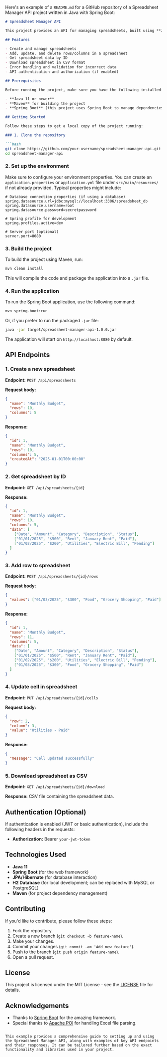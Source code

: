 Here's an example of a `README.md` for a GitHub repository of a Spreadsheet Manager API project written in Java with Spring Boot:

```markdown
# Spreadsheet Manager API

This project provides an API for managing spreadsheets, built using **Java** and **Spring Boot**. The API allows users to create, update, and retrieve spreadsheet data, as well as handle various spreadsheet operations like adding rows, columns, and editing cell data.

## Features

- Create and manage spreadsheets
- Add, update, and delete rows/columns in a spreadsheet
- Get spreadsheet data by ID
- Download spreadsheet in CSV format
- Error handling and validation for incorrect data
- API authentication and authorization (if enabled)

## Prerequisites

Before running the project, make sure you have the following installed:

- **Java 11 or newer**
- **Maven** for building the project
- **Spring Boot** (this project uses Spring Boot to manage dependencies)

## Getting Started

Follow these steps to get a local copy of the project running:

### 1. Clone the repository

```bash
git clone https://github.com/your-username/spreadsheet-manager-api.git
cd spreadsheet-manager-api
```

### 2. Set up the environment

Make sure to configure your environment properties. You can create an `application.properties` or `application.yml` file under `src/main/resources/` if not already provided. Typical properties might include:

```properties
# Database connection properties (if using a database)
spring.datasource.url=jdbc:mysql://localhost:3306/spreadsheet_db
spring.datasource.username=root
spring.datasource.password=secretpassword

# Spring profile for development
spring.profiles.active=dev

# Server port (optional)
server.port=8080
```

### 3. Build the project

To build the project using Maven, run:

```bash
mvn clean install
```

This will compile the code and package the application into a `.jar` file.

### 4. Run the application

To run the Spring Boot application, use the following command:

```bash
mvn spring-boot:run
```

Or, if you prefer to run the packaged `.jar` file:

```bash
java -jar target/spreadsheet-manager-api-1.0.0.jar
```

The application will start on `http://localhost:8080` by default.

## API Endpoints

### 1. Create a new spreadsheet

**Endpoint:** `POST /api/spreadsheets`

**Request body:**

```json
{
  "name": "Monthly Budget",
  "rows": 10,
  "columns": 5
}
```

**Response:**

```json
{
  "id": 1,
  "name": "Monthly Budget",
  "rows": 10,
  "columns": 5,
  "createdAt": "2025-01-01T00:00:00"
}
```

### 2. Get spreadsheet by ID

**Endpoint:** `GET /api/spreadsheets/{id}`

**Response:**

```json
{
  "id": 1,
  "name": "Monthly Budget",
  "rows": 10,
  "columns": 5,
  "data": [
    ["Date", "Amount", "Category", "Description", "Status"],
    ["01/01/2025", "$500", "Rent", "January Rent", "Paid"],
    ["01/02/2025", "$200", "Utilities", "Electric Bill", "Pending"]
  ]
}
```

### 3. Add row to spreadsheet

**Endpoint:** `POST /api/spreadsheets/{id}/rows`

**Request body:**

```json
{
  "values": ["01/03/2025", "$300", "Food", "Grocery Shopping", "Paid"]
}
```

**Response:**

```json
{
  "id": 1,
  "name": "Monthly Budget",
  "rows": 11,
  "columns": 5,
  "data": [
    ["Date", "Amount", "Category", "Description", "Status"],
    ["01/01/2025", "$500", "Rent", "January Rent", "Paid"],
    ["01/02/2025", "$200", "Utilities", "Electric Bill", "Pending"],
    ["01/03/2025", "$300", "Food", "Grocery Shopping", "Paid"]
  ]
}
```

### 4. Update cell in spreadsheet

**Endpoint:** `PUT /api/spreadsheets/{id}/cells`

**Request body:**

```json
{
  "row": 2,
  "column": 3,
  "value": "Utilities - Paid"
}
```

**Response:**

```json
{
  "message": "Cell updated successfully"
}
```

### 5. Download spreadsheet as CSV

**Endpoint:** `GET /api/spreadsheets/{id}/download`

**Response:** CSV file containing the spreadsheet data.

## Authentication (Optional)

If authentication is enabled (JWT or basic authentication), include the following headers in the requests:

- **Authorization:** Bearer `your-jwt-token`

## Technologies Used

- **Java 11**
- **Spring Boot** (for the web framework)
- **JPA/Hibernate** (for database interaction)
- **H2 Database** (for local development; can be replaced with MySQL or PostgreSQL)
- **Maven** (for project dependency management)

## Contributing

If you'd like to contribute, please follow these steps:

1. Fork the repository.
2. Create a new branch (`git checkout -b feature-name`).
3. Make your changes.
4. Commit your changes (`git commit -am 'Add new feature'`).
5. Push to the branch (`git push origin feature-name`).
6. Open a pull request.

## License

This project is licensed under the MIT License - see the [LICENSE](LICENSE) file for details.

## Acknowledgements

- Thanks to [Spring Boot](https://spring.io/projects/spring-boot) for the amazing framework.
- Special thanks to [Apache POI](https://poi.apache.org/) for handling Excel file parsing.

```

This example provides a comprehensive guide to setting up and using the Spreadsheet Manager API, along with examples of key API endpoints and their responses. It can be tailored further based on the exact functionality and libraries used in your project.
